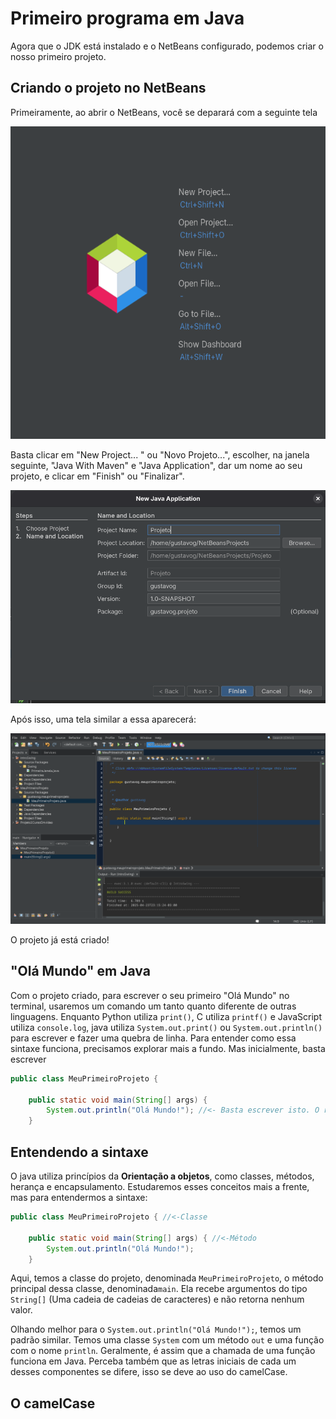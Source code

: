 # Primeiro programa em Java

Agora que o JDK está instalado e o NetBeans configurado, podemos criar o nosso primeiro projeto.

## Criando o projeto no NetBeans

Primeiramente, ao abrir o NetBeans, você se deparará com a seguinte tela

<img src="./assets/Netbeans.png" height=500> 

Basta clicar em "New Project... " ou "Novo Projeto...", escolher, na janela seguinte, "Java With Maven" e "Java Application", dar um nome ao seu projeto, e clicar em "Finish" ou "Finalizar".

<img src="./assets/NetBeansProjeto.png">

Após isso, uma tela similar a essa aparecerá:

<img src="./assets/NetBeansInicio.png">

O projeto já está criado!

## "Olá Mundo" em Java

Com o projeto criado, para escrever o seu primeiro "Olá Mundo" no terminal, usaremos um comando um tanto quanto diferente de outras linguagens. Enquanto Python utiliza `print()`, C utiliza `printf()` e JavaScript utiliza `console.log`, java utiliza `System.out.print()` ou `System.out.println()` para escrever e fazer uma quebra de linha. Para entender como essa sintaxe funciona, precisamos explorar mais a fundo. Mas inicialmente, basta escrever

```Java
public class MeuPrimeiroProjeto {

    public static void main(String[] args) {
        System.out.println("Olá Mundo!"); //<- Basta escrever isto. O resto já está lá
    }
```

## Entendendo a sintaxe

O java utiliza princípios da **Orientação a objetos**, como classes, métodos, herança e encapsulamento. Estudaremos esses conceitos mais a frente, mas para entendermos a sintaxe:

```Java
public class MeuPrimeiroProjeto { //<-Classe

    public static void main(String[] args) { //<-Método
        System.out.println("Olá Mundo!");
    }
```


Aqui, temos a classe do projeto, denominada `MeuPrimeiroProjeto`, o método principal dessa classe, denominada`main`. Ela recebe argumentos do tipo `String[]` (Uma cadeia de cadeias de caracteres) e não retorna nenhum valor.

Olhando melhor para o `System.out.println("Olá Mundo!");`, temos um padrão similar. Temos uma classe `System` com um método `out` e uma função com o nome `println`. Geralmente, é assim que a chamada de uma função funciona em Java. Perceba também que as letras iniciais de cada um desses componentes se difere, isso se deve ao uso do camelCase.

## O camelCase

